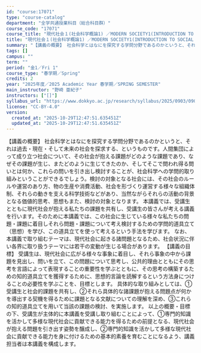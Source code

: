 ```yaml
---
id: "course:17071"
type: "course-catalog"
department: "全学共通授業科目（総合科目群）"
course_code: "17071"
course_title: "現代社会１(社会科学概論1) ／MODERN SOCIETY1(INTRODUCTION TO SOCIAL SCIENCE 1)"
title: "現代社会１(社会科学概論1) ／MODERN SOCIETY1(INTRODUCTION TO SOCIAL SCIENCE 1)"
summary: "【講義の概要】 社会科学とはなにを探究する学問分野であるのかというと、それは過去・現在・そして未来の社会を探求する、というものです。人間集団によって成り立つ社会について、その社会が抱える課題がどのような課題であり、なぜその課題が生じ、またど…"
tags: []
campus: ""
term: ""
period: "金1／Fri 1"
course_type: "春学期／Spring"
credits: 2
year: "2025年度／2025 Academic Year 春学期／SPRING SEMESTER"
main_instructor: "野崎 亜紀子"
instructors: ["[]"]
syllabus_url: "https://www.dokkyo.ac.jp/research/syllabus/2025/0903/0903_17071_ja_JP.html"
license: "CC-BY-4.0"
version:
  created_at: "2025-10-29T12:47:51.635451Z"
  updated_at: "2025-10-29T12:47:51.635451Z"
---
```

【講義の概要】 社会科学とはなにを探究する学問分野であるのかというと、それは過去・現在・そして未来の社会を探求する、というものです。人間集団によって成り立つ社会について、その社会が抱える課題がどのような課題であり、なぜその課題が生じ、またどのように生じてきたのか、そしてそこで問われ得る問いとは何か、これらの問いを引き出し検討することが、社会科学への学問的取り組みということができるでしょう。検討の対象となる社会には、その社会のルールや運営のあり方、物の生産や消費活動、社会を形づくり運営する様々な組織体制、それらの動きを支える科学技術などがあり、当然ながらそれらの活動の背景となる価値的思考、思想もまた、検討の対象となります。 本講義では、受講生とともに現代社会が抱える私たちの課題を共有し、受講生の皆さんが考える講義を行います。そのために本講義では、この社会に生じている様々な私たちの問題・課題に着目しそれら問題・課題について考え検討するための学問的道具立て（思想）を学び、この道具立てを使って考えるという手法を学びます。 なお、本講義で取り組むテーマは、現代社会に起きる諸問題となるため、社会状況に伴い各界に取り扱うテーマには若干の変動が生じる場合があります。 【講義の目標】 受講生は、現代社会に広がる様々な事象に着目し、それら事象の中から課題を見出し、問いを立て、この問題について思考し、公共的理由とともにその思考を言語によって表現することの重要性を学ぶとともに、その思考の構築するための知的道具立てを獲得するために、思想的言論を読解するという方法身につけることの必要性を学ぶことを、目標とします。 具体的な取り組みとしては、①受講生と社会的課題を共有し、②それら具体的な諸課題が抱える問題点が何かを導出する契機を得るために課題となる文献についての理解を深め、③これらの知的道具立てを用いて当該の課題の検討、を実施します。 以上の概要・目標の下、受講生が主体的に本講義を受講し取り組むことによって、①専門的知識を活かして多様な現代社会に貢献できる能力を得るための前提となる、現代社会が抱える問題を引き出す姿勢を醸成し、②専門的知識を活かして多様な現代社会に貢献できる能力を身に付けるための基本的素養を育むことになるよう、講義担当者は本講義を構成します。
